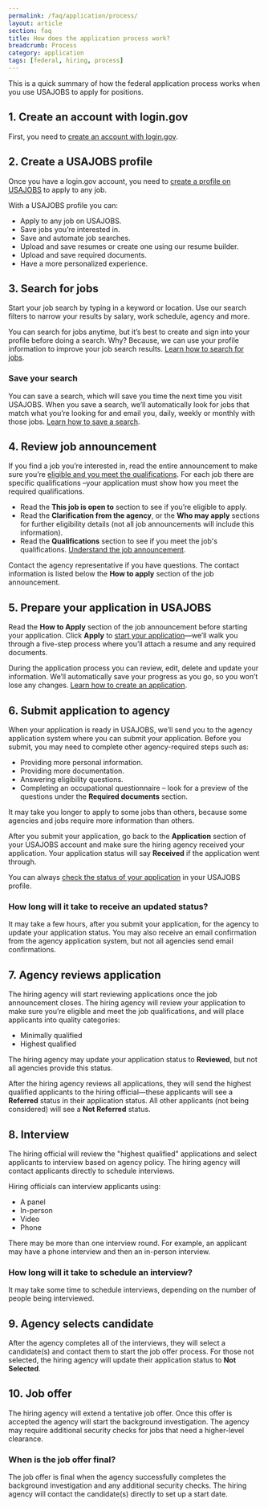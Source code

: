 ```yaml
---
permalink: /faq/application/process/
layout: article
section: faq
title: How does the application process work?
breadcrumb: Process
category: application
tags: [federal, hiring, process]
---
```


This is a quick summary of how the federal application process works when you use USAJOBS to apply for positions.

## 1. Create an account with login.gov

First, you need to [create an account with login.gov](https://www.usajobs.gov/Applicant/ProfileDashboard/Home/).  

## 2. Create a USAJOBS profile

Once you have a login.gov account, you need to [create a profile on USAJOBS](../../../how-to/account/profile/) to apply to any job.

With a USAJOBS profile you can:

* Apply to any job on USAJOBS.
* Save jobs you’re interested in.
* Save and automate job searches.
* Upload and save resumes or create one using our resume builder.
* Upload and save required documents.
* Have a more personalized experience.


## 3. Search for jobs

Start your job search by typing in a keyword or location. Use our search filters to narrow your results by salary, work schedule, agency and more.

You can search for jobs anytime, but it’s best to create and sign into your profile before doing a search. Why? Because, we can use your profile information to improve your job search results. [Learn how to search for jobs](../../../how-to/search/).

### Save your search

You can save a search, which will save you time the next time you visit USAJOBS. When you save a search, we’ll automatically look for jobs that match what you’re looking for and email you, daily, weekly or monthly with those jobs.  [Learn how to save a search](../../../how-to/search/save/).

## 4. Review job announcement

If you find a job you’re interested in, read the entire announcement to make sure you’re [eligible and you meet the qualifications](../eligibility/difference-from-qualifications/). For each job there are specific qualifications –your application must show how you meet the required qualifications.

* Read the **This job is open to** section to see if you’re eligible to apply. 
* Read the **Clarification from the agency**, or the **Who may apply** sections for further eligibility details (not all job announcements will include this information). 
* Read the **Qualifications** section to see if you meet the job's qualifications. [Understand the job announcement](../../../how-to/job-announcement/).

Contact the agency representative if you have questions. The contact information is listed below the **How to apply** section of the job announcement.

## 5. Prepare your application in USAJOBS

Read the **How to Apply** section of the job announcement before starting your application. Click **Apply** to [start your application](../../../how-to/application/)—we’ll walk you through a five-step process where you’ll attach a resume and any required documents.  

During the application process you can review, edit, delete and update your information. We’ll automatically save your progress as you go, so you won’t lose any changes. [Learn how to create an application](../../../how-to/application/).

## 6. Submit application to agency

When your application is ready in USAJOBS, we’ll send you to the agency application system where you can submit your application. Before you submit, you may need to complete other agency-required steps such as:

* Providing more personal information.
* Providing more documentation.
* Answering eligibility questions.
* Completing an occupational questionnaire – look for a preview of the questions under the **Required documents** section.

It may take you longer to apply to some jobs than others, because some agencies and jobs require more information than others.

After you submit your application, go back to the **Application** section of your USAJOBS account and make sure the hiring agency received your application. Your application status will say **Received** if the application went through.

You can always [check the status of your application](../../../how-to/application/status/) in your USAJOBS profile. 

### How long will it take to receive an updated status?
It may take a few hours, after you submit your application, for the agency to update your application status. You may also receive an email confirmation from the agency application system, but not all agencies send email confirmations.

## 7. Agency reviews application

The hiring agency will start reviewing applications once the job announcement closes. The hiring agency will review your application to make sure you’re eligible and meet the job qualifications, and will place applicants into quality categories:

* Minimally qualified
* Highest qualified

The hiring agency may update your application status to **Reviewed**, but not all agencies provide this status.

After the hiring agency reviews all applications, they will send the highest qualified applicants to the hiring official—these applicants will see a **Referred** status in their application status. All other applicants (not being considered) will see a **Not Referred** status.

## 8. Interview

The hiring official will review the "highest qualified" applications and select applicants to interview based on agency policy. The hiring agency will contact applicants directly to schedule interviews.

Hiring officials can interview applicants using:

* A panel
* In-person
* Video
* Phone

There may be more than one interview round. For example, an applicant may have a phone interview and then an in-person interview.

### How long will it take to schedule an interview?
It may take some time to schedule interviews, depending on the number of people being interviewed.

## 9. Agency selects candidate

After the agency completes all of the interviews, they will select a candidate(s) and contact them to start the job offer process.
For those not selected, the hiring agency will update their application status to **Not Selected**.

## 10. Job offer

The hiring agency will extend a tentative job offer. Once this offer is accepted the agency will start the background investigation. The agency may require additional security checks for jobs that need a higher-level clearance.

### When is the job offer final?
The job offer is final when the agency successfully completes the background investigation and any additional security checks. The hiring agency will contact the candidate(s) directly to set up a start date.
